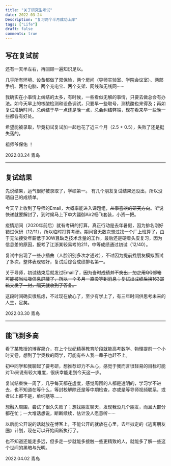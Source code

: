 ```yaml
---
title: "关于研究生考试"
date: 2022-03-24
Description: "复习两个半月成功上岸"
tags: ["Life"]
draft: false
comments: true
---
```


## 写在复试前
还有一天半左右，再回顾一遍知识足以。

几乎所有环境、设备都做了双保险，两个房间（导师实验室、学院会议室）、两部手机、两台电脑、两个充电宝、两个支架、网线和无线网······

我确实在小事情上纠结的太多，有时候，一些看似无解的事情，只要去做总会有办法。如今天早上的核酸检测和设备调试，只要早一些取号，测核酸也来得及；再如复试准确时间，总纠结于早一点还是晚一点，总会纠结弊端，现在看来早一些晚一些都各有好处。

希望能被录取，毕竟初试复试加一起也花了近三个月（2.5 + 0.5），失败了还是挺失落的。

祖师爷保佑 ！

2022.03.24  青岛
- - - - - -
## 复试结果
先说结果，运气很好被录取了，学硕第一。
有几个朋友复试结果还没出，所以没晒自己的成绩单。

今天早上收到了导师的Email，大概率能进入课题组，~~从事喜欢的研究方向~~。听说快递就要解封了，到时候马上下单大疆御Air2畅飞套装，小资一把。

疫情期间（2020年前后）就有考研的打算，真正行动是去年暑假，因为排名刚好错过保研（12/11），所以临时打算考研。期间曾无数次想过找一个厂上班算了，由于无法接受年薪低于30W且缺乏技术含量的工作，最后还是硬着头皮复习，因为信息差的原因，报考了江浙某较易考的211，中等成绩通过初试（12/40）。

复试中出现了一些小插曲（人脸识别多次才通过），不过因为提前找朋友模拟面试了多次，整体表现较好，复试后综合成绩排名第一。

关于导师，初试结束后就发过Email了，~~因为当时成绩并不突出，加之用QQ邮箱可能被当垃圾信息屏蔽了，所以一个多月一直没等到消息；复试出成绩后换163邮箱又发了一封，隔天就收到了答复。~~

这段时间确实很焦虑，不过现在放心了，至少有学上了，有三年时间供思考未来的人生，足矣。

2022.03.30	青岛
- - - - - -
## 能飞到多高
看了某教授的博客简介，在上个世纪精英教育阶段就能高考数学、物理提前一个小时交卷，想到了学奥数的同学，可能有些人我一辈子也赶不上。

初中同学和我聊起了要考研，想推荐却力不从心，感觉于我而言很轻易的目标可能对Ta来说有较大难度，很庆幸能走到今天这一步。

复试结束快一周了，几乎每天都在虚度，感觉周围的人都是透明的，学习学不进去，也不知道在等什么，等封校解除还是等中期检查，亦或是等导师视频联系，或者以上都不是，单纯瞎等……

想融入周围，尝试了很久失败了；想找朋友聊天，发现我没几个朋友，而且大部分都在忙；一大堆话想说，断断续续，估计没人愿意听······

以后能公开说的话就放在博客上，不能公开的就放在心里，去年拟定的《逃离朋友圈》计划，现在可以开始间断执行了。

也不知道还能走多远，但多走一步就能多接触一些更精致的人，就能多了解一些这个世间的黑暗与光明。

2022.04.02  青岛
